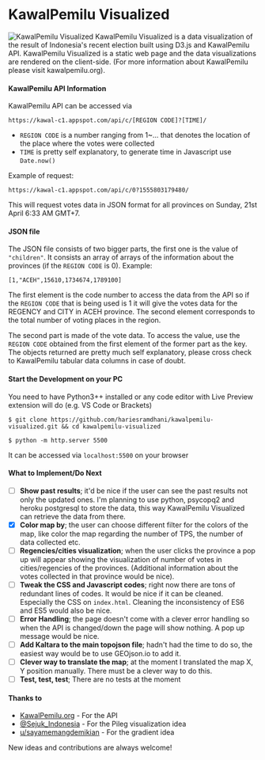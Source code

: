 # KawalPemilu Visualized
![KawalPemilu Visualized](https://raw.githubusercontent.com/hariesramdhani/kawalpemilu-visualized/master/src/assets/img/docs/visualization.png)
KawalPemilu Visualized is a data visualization of the result of Indonesia's recent election built using D3.js and KawalPemilu API. KawalPemilu Visualized is a static web page and the data visualizations are rendered on the client-side. (For more information about KawalPemilu please visit kawalpemilu.org).

#### KawalPemilu API Information
KawalPemilu API can be accessed via
```
https://kawal-c1.appspot.com/api/c/[REGION CODE]?[TIME]/
```
- `REGION CODE` is a number ranging from 1~... that denotes the location of the place where the votes were collected
- `TIME` is pretty self explanatory, to generate time in Javascript use `Date.now()`

Example of request:
```
https://kawal-c1.appspot.com/api/c/0?1555803179480/
```
This will request votes data in JSON format for all provinces on Sunday, 21st April 6:33 AM GMT+7.

#### JSON file
The JSON file consists of two bigger parts, the first one is the value of `"children"`. It consists an array of arrays of the information about the provinces (if the `REGION CODE` is 0). 
Example:
```
[1,"ACEH",15610,1734674,1789100]
```
The first element is the code number to access the data from the API so if the `REGION CODE` that is being used is 1 it will give the votes data for the REGENCY and CITY in ACEH province.
The second element corresponds to the total number of voting places in the region.

The second part is made of the vote data. To access the value, use the `REGION CODE` obtained from the first element of the former part as the key. The objects returned are pretty much self explanatory, please cross check to KawalPemilu tabular data columns in case of doubt.

#### Start the Development on your PC
You need to have Python3++ installed or any code editor with Live Preview extension will do (e.g. VS Code or Brackets)
```
$ git clone https://github.com/hariesramdhani/kawalpemilu-visualized.git && cd kawalpemilu-visualized

$ python -m http.server 5500
```
It can be accessed via `localhost:5500` on your browser

#### What to Implement/Do Next
- [ ] **Show past results**; it'd be nice if the user can see the past results not only the updated ones. I'm planning to use python, psycopq2 and heroku postgresql to store the data, this way KawalPemilu Visualized can retrieve the data from there.
- [x] **Color map by**; the user can choose different filter for the colors of the map, like color the map regarding the number of TPS, the number of data collected etc.
- [ ] **Regencies/cities visualization**; when the user clicks the province a pop up will appear showing the visualization of number of votes in cities/regencies of the provinces. (Additional information about the votes collected in that province would be nice).
- [ ] **Tweak the CSS and Javascript codes**; right now there are tons of redundant lines of codes. It would be nice if it can be cleaned. Especially the CSS on `index.html`. Cleaning the inconsistency of ES6 and ES5 would also be nice.
- [ ] **Error Handling**; the page doesn't come with a clever error handling so when the API is changed/down the page will show nothing. A pop up message would be nice.
- [ ] **Add Kaltara to the main topojson file**; hadn't had the time to do so, the easiest way would be to use GEOjson.io to add it.
- [ ] **Clever way to translate the map**; at the moment I translated the map X, Y position manually. There must be a clever way to do this.
- [ ] **Test, test, test**; There are no tests at the moment

#### Thanks to
- [KawalPemilu.org](http://kawalpemilu.org) - For the API
- [@Sejuk_Indonesia](https://twitter.com/Sejuk_Indonesia/) - For the Pileg visualization idea
- [u/sayamemangdemikian](http://old.reddit.com/user/sayamemangdemikian) - For the gradient idea

New ideas and contributions are always welcome!